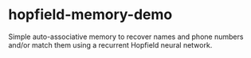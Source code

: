 # hopfield-memory-demo
Simple auto-associative memory to recover names and phone numbers and/or match them using a recurrent Hopfield neural network.
